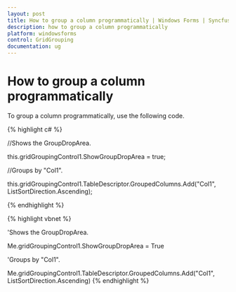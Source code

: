 ```yaml
---
layout: post
title: How to group a column programmatically | Windows Forms | Syncfusion
description: how to group a column programmatically
platform: windowsforms
control: GridGrouping
documentation: ug
---
```


# How to group a column programmatically

To group a column programmatically, use the following code.

{% highlight c# %}



//Shows the GroupDropArea.

this.gridGroupingControl1.ShowGroupDropArea = true;

//Groups by "Col1".

this.gridGroupingControl1.TableDescriptor.GroupedColumns.Add("Col1", ListSortDirection.Ascending);

{% endhighlight  %}

{% highlight vbnet %}



'Shows the GroupDropArea.

Me.gridGroupingControl1.ShowGroupDropArea = True

'Groups by "Col1".

Me.gridGroupingControl1.TableDescriptor.GroupedColumns.Add("Col1", ListSortDirection.Ascending)
{% endhighlight  %}